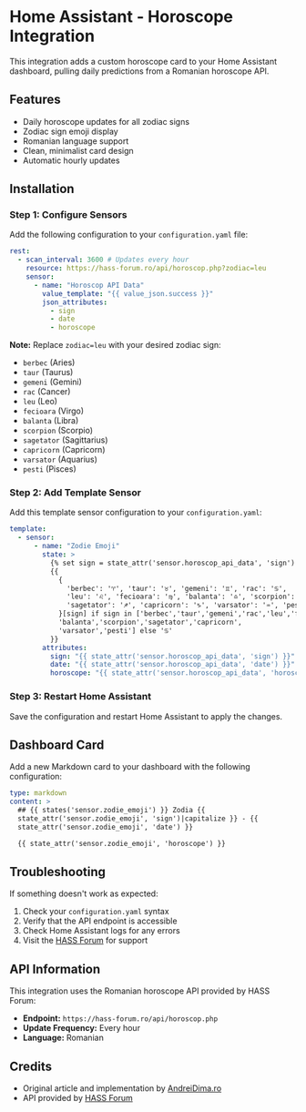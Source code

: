 # Home Assistant - Horoscope Integration

This integration adds a custom horoscope card to your Home Assistant dashboard, pulling daily predictions from a Romanian horoscope API.

## Features

- Daily horoscope updates for all zodiac signs
- Zodiac sign emoji display
- Romanian language support
- Clean, minimalist card design
- Automatic hourly updates

## Installation

### Step 1: Configure Sensors

Add the following configuration to your `configuration.yaml` file:

```yaml
rest:
  - scan_interval: 3600 # Updates every hour
    resource: https://hass-forum.ro/api/horoscop.php?zodiac=leu
    sensor:
      - name: "Horoscop API Data"
        value_template: "{{ value_json.success }}"
        json_attributes:
          - sign
          - date
          - horoscope
```

**Note:** Replace `zodiac=leu` with your desired zodiac sign:
- `berbec` (Aries)
- `taur` (Taurus)
- `gemeni` (Gemini)
- `rac` (Cancer)
- `leu` (Leo)
- `fecioara` (Virgo)
- `balanta` (Libra)
- `scorpion` (Scorpio)
- `sagetator` (Sagittarius)
- `capricorn` (Capricorn)
- `varsator` (Aquarius)
- `pesti` (Pisces)

### Step 2: Add Template Sensor

Add this template sensor configuration to your `configuration.yaml`:

```yaml
template:
  - sensor:
      - name: "Zodie Emoji"
        state: >
          {% set sign = state_attr('sensor.horoscop_api_data', 'sign') %}
          {{
            {
              'berbec': '♈', 'taur': '♉', 'gemeni': '♊', 'rac': '♋',
              'leu': '♌', 'fecioara': '♍', 'balanta': '♎', 'scorpion': '♏',
              'sagetator': '♐', 'capricorn': '♑', 'varsator': '♒', 'pesti': '♓'
            }[sign] if sign in ['berbec','taur','gemeni','rac','leu','fecioara',
            'balanta','scorpion','sagetator','capricorn',
            'varsator','pesti'] else '♋'
          }}
        attributes:
          sign: "{{ state_attr('sensor.horoscop_api_data', 'sign') }}"
          date: "{{ state_attr('sensor.horoscop_api_data', 'date') }}"
          horoscope: "{{ state_attr('sensor.horoscop_api_data', 'horoscope') }}"
```

### Step 3: Restart Home Assistant

Save the configuration and restart Home Assistant to apply the changes.

## Dashboard Card

Add a new Markdown card to your dashboard with the following configuration:

```yaml
type: markdown
content: >
  ## {{ states('sensor.zodie_emoji') }} Zodia {{
  state_attr('sensor.zodie_emoji', 'sign')|capitalize }} - {{
  state_attr('sensor.zodie_emoji', 'date') }}

  {{ state_attr('sensor.zodie_emoji', 'horoscope') }}
```

## Troubleshooting

If something doesn't work as expected:

1. Check your `configuration.yaml` syntax
2. Verify that the API endpoint is accessible
3. Check Home Assistant logs for any errors
4. Visit the [HASS Forum](http://hass-forum.ro/showthread.php?tid=12) for support

## API Information

This integration uses the Romanian horoscope API provided by HASS Forum:
- **Endpoint:** `https://hass-forum.ro/api/horoscop.php`
- **Update Frequency:** Every hour
- **Language:** Romanian

## Credits

- Original article and implementation by [AndreiDima.ro](https://andreidima.ro)
- API provided by [HASS Forum](http://hass-forum.ro)